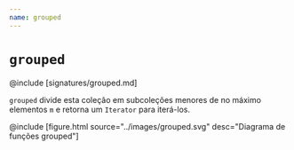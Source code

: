 ```yaml
---
name: grouped
---
```


# `grouped`

@include [signatures/grouped.md]

`grouped` divide esta coleção em subcoleções menores de no máximo elementos `m` e retorna um `Iterator` para iterá-los.

@include [figure.html source="../images/grouped.svg" desc="Diagrama de funções grouped"]

